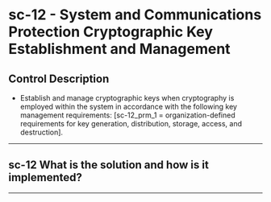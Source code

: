 # sc-12 - System and Communications Protection Cryptographic Key Establishment and Management

## Control Description

- Establish and manage cryptographic keys when cryptography is employed within the system in accordance with the following key management requirements: \[sc-12_prm_1 = organization-defined requirements for key generation, distribution, storage, access, and destruction\].

______________________________________________________________________

## sc-12 What is the solution and how is it implemented?

______________________________________________________________________
